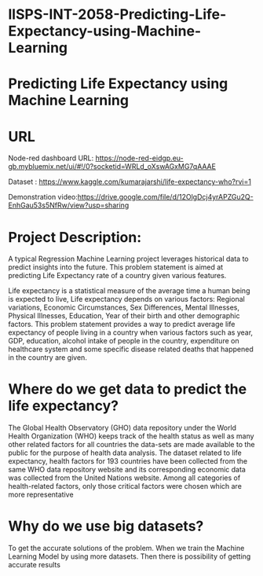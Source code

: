 # llSPS-INT-2058-Predicting-Life-Expectancy-using-Machine-Learning
# Predicting Life Expectancy using Machine Learning

# URL
Node-red dashboard URL: https://node-red-eidgp.eu-gb.mybluemix.net/ui/#!/0?socketid=WRLd_oXswAGxMG7qAAAE

Dataset : https://www.kaggle.com/kumarajarshi/life-expectancy-who?rvi=1

Demonstration video:https://drive.google.com/file/d/12OlgDcj4yrAPZGu2Q-EnhGau53s5NfRw/view?usp=sharing

# Project Description:

A typical Regression Machine Learning project leverages historical data to predict insights into the future. This problem statement is aimed at predicting Life Expectancy rate of a country given various features.

Life expectancy is a statistical measure of the average time a human being is expected to live, Life expectancy depends on various factors: Regional variations, Economic Circumstances, Sex Differences, Mental Illnesses, Physical Illnesses, Education, Year of their birth and other demographic factors. This problem statement provides a way to predict average life expectancy of people living in a country when various factors such as year, GDP, education, alcohol intake of people in the country, expenditure on healthcare system and some specific disease related deaths that happened in the country are given.

# Where do we get data to predict the life expectancy?

The Global Health Observatory (GHO) data repository under the World Health Organization (WHO) keeps track of the health status as well as many other related factors for all countries the data-sets are made available to the public for the purpose of health data analysis. The dataset related to life expectancy, health factors for 193 countries have been collected from the same WHO data repository website and its corresponding economic data was collected from the United Nations website. Among all categories of health-related factors, only those critical factors were chosen which are more representative

# Why do we use big datasets?

To get the accurate solutions of the problem. When we train the Machine Learning Model by using more datasets. Then there is possibility of getting accurate results
